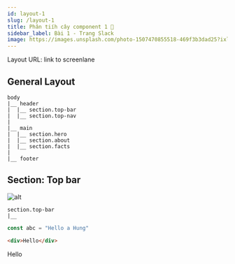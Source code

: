 ```yaml
---
id: layout-1
slug: /layout-1
title: Phân tiíh cây component 1 🚀
sidebar_label: Bài 1 - Trang Slack
image: https://images.unsplash.com/photo-1507470855518-469f3b3dad25?ixlib=rb-1.2.1&ixid=eyJhcHBfaWQiOjEyMDd9&auto=format&fit=crop&w=1380&q=80
---
```


Layout URL: link to screenlane

## General Layout

```
body
|__ header
|  |__ section.top-bar
|  |__ section.top-nav
|
|__ main
|  |__ section.hero
|  |__ section.about
|  |__ section.facts
|
|__ footer
```

## Section: Top bar

![alt](/img/vscode_screenshot.png)

```
section.top-bar
|__ 
```

```js
const abc = "Hello a Hung"
```

```html
<div>Hello</div>
```
Hello